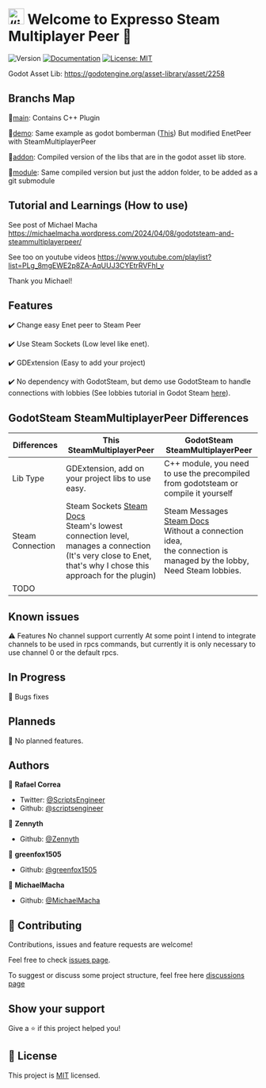 # <img src="https://raw.githubusercontent.com/expressobits/steam-multiplayer-peer/main/icon.png" alt= “icon” width="32" height="32"> Welcome to Expresso Steam Multiplayer Peer 👋
![Version](https://img.shields.io/badge/version-0.2.1-blue.svg?cacheSeconds=2592000)
[![Documentation](https://img.shields.io/badge/documentation-no-red.svg)](todo-doc)
[![License: MIT](https://img.shields.io/badge/License-MIT-yellow.svg)](MIT)

Godot Asset Lib: https://godotengine.org/asset-library/asset/2258

## Branchs Map

🪹[main](https://github.com/expressobits/steam-multiplayer-peer/tree/main): Contains C++ Plugin

🪹[demo](https://github.com/expressobits/steam-multiplayer-peer/tree/demo): Same example as godot bomberman ([This](https://github.com/godotengine/godot-demo-projects/tree/master/networking/multiplayer_bomber)) But modified EnetPeer with SteamMultiplayerPeer

🪹[addon](https://github.com/expressobits/steam-multiplayer-peer/tree/addon): Compiled version of the libs that are in the godot asset lib store.

🪹[module](https://github.com/expressobits/steam-multiplayer-peer/tree/module): Same compiled version but just the addon folder, to be added as a git submodule

## Tutorial and Learnings (How to use)

See post of Michael Macha
https://michaelmacha.wordpress.com/2024/04/08/godotsteam-and-steammultiplayerpeer/

See too on youtube videos
https://www.youtube.com/playlist?list=PLg_8mgEWE2p8ZA-AqUUJ3CYEtrRVFhl_v

Thank you Michael!

## Features

✔️ Change easy Enet peer to Steam Peer

✔️ Use Steam Sockets (Low level like enet).

✔️ GDExtension (Easy to add your project)
 
✔️ No dependency with GodotSteam, but demo use GodotSteam to handle connections with lobbies (See lobbies tutorial in Godot Steam [here](https://godotsteam.com/tutorials/lobbies/)).


## GodotSteam SteamMultiplayerPeer Differences

| Differences | This SteamMultiplayerPeer | GodotSteam SteamMultiplayerPeer |
|---|---|---|
| Lib Type | GDExtension, add on your project libs to use easy. | C++ module, you need to use the precompiled <br>from godotsteam or compile it yourself |
| Steam Connection | Steam Sockets [Steam Docs](https://partner.steamgames.com/doc/api/ISteamNetworkingSockets)<br>Steam's lowest connection level,<br>manages a connection <br>(It's very close to Enet, <br>that's why I chose this approach for the plugin) | Steam Messages [Steam Docs](https://partner.steamgames.com/doc/api/ISteamNetworkingMessages)<br>Without a connection idea,<br>the connection is managed by the lobby,<br>Need Steam lobbies. |
| TODO  |  |  |

## Known issues

⚠️ Features No channel support currently
At some point I intend to integrate channels to be used in rpcs commands, but currently it is only necessary to use channel 0 or the default rpcs.

## In Progress

🔨 Bugs fixes

## Planneds

📅 No planned features.

<!-- ## Install
See in [Wiki](https://github.com/ExpressoBits/inventory-system/wiki) -->

## Authors

👤 **Rafael Correa**
* Twitter: [@ScriptsEngineer](https://twitter.com/ScriptsEngineer)
* Github: [@scriptsengineer](https://github.com/scriptsengineer)

👤 **Zennyth**
* Github: [@Zennyth](https://github.com/Zennyth)

👤 **greenfox1505**
* Github: [@greenfox1505](https://github.com/greenfox1505)

👤 **MichaelMacha**
* Github: [@MichaelMacha](https://github.com/MichaelMacha)


## 🤝 Contributing

Contributions, issues and feature requests are welcome!

Feel free to check [issues page](https://github.com/ExpressoBits/steam-multiplayer-peer/issues).

To suggest or discuss some project structure, feel free here [discussions page](https://github.com/expressobits/steam-multiplayer-peer/discussions)


## Show your support

Give a ⭐️ if this project helped you!


## 📝 License

This project is [MIT](MIT) licensed.
